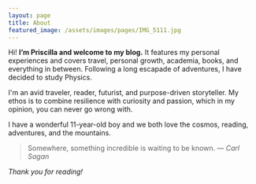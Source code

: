 ```yaml
---
layout: page
title: About
featured_image: /assets/images/pages/IMG_5111.jpg
---
```


Hi! **I’m Priscilla and welcome to my blog.** It features my personal experiences and covers travel, personal growth, academia, books, and everything in between. Following a long escapade of adventures, I have decided to study Physics.

I'm an avid traveler, reader, futurist, and purpose-driven storyteller. My ethos is to combine resilience with curiosity and passion, which in my opinion, you can never go wrong with.

I have a wonderful 11-year-old boy and we both love the cosmos, reading, adventures, and the mountains. 

>Somewhere, something incredible is waiting to be known. <cite>— Carl Sagan</cite>

*Thank you for reading!* 

